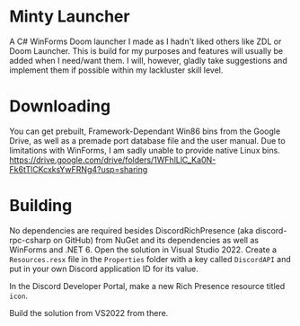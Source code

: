 # Minty Launcher
A C# WinForms Doom launcher I made as I hadn't liked others like ZDL or Doom Launcher.
This is build for my purposes and features will usually be added when I need/want them. I will, however, gladly take suggestions and implement them if possible within my lackluster skill level.

# Downloading
You can get prebuilt, Framework-Dependant Win86 bins from the Google Drive, as well as a premade port database file and the user manual. Due to limitations with WinForms, I am sadly unable to provide native Linux bins.
https://drive.google.com/drive/folders/1WFhlLlC_Ka0N-Fk6tTlCKcxksYwFRNg4?usp=sharing

# Building
No dependencies are required besides DiscordRichPresence (aka discord-rpc-csharp on GitHub) from NuGet and its dependencies as well as WinForms and .NET 6.
Open the solution in Visual Studio 2022.
Create a `Resources.resx` file in the `Properties` folder with a key called `DiscordAPI` and put in your own Discord application ID for its value.

In the Discord Developer Portal, make a new Rich Presence resource titled `icon`.

Build the solution from VS2022 from there.
